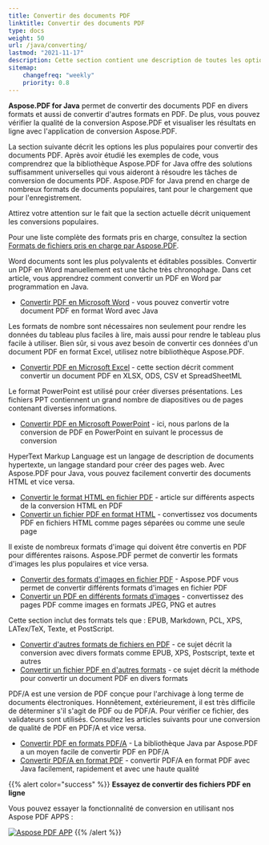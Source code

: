 ```yaml
---
title: Convertir des documents PDF
linktitle: Convertir des documents PDF
type: docs
weight: 50
url: /java/converting/
lastmod: "2021-11-17"
description: Cette section contient une description de toutes les options possibles pour convertir des documents PDF en Java en utilisant la bibliothèque Aspose.PDF.
sitemap:
    changefreq: "weekly"
    priority: 0.8
---
```


**Aspose.PDF for Java** permet de convertir des documents PDF en divers formats et aussi de convertir d'autres formats en PDF. De plus, vous pouvez vérifier la qualité de la conversion Aspose.PDF et visualiser les résultats en ligne avec l'application de conversion Aspose.PDF.

La section suivante décrit les options les plus populaires pour convertir des documents PDF. Après avoir étudié les exemples de code, vous comprendrez que la bibliothèque Aspose.PDF for Java offre des solutions suffisamment universelles qui vous aideront à résoudre les tâches de conversion de documents PDF. Aspose.PDF for Java prend en charge de nombreux formats de documents populaires, tant pour le chargement que pour l'enregistrement.

Attirez votre attention sur le fait que la section actuelle décrit uniquement les conversions populaires.

Pour une liste complète des formats pris en charge, consultez la section [Formats de fichiers pris en charge par Aspose.PDF](https://docs.aspose.com/pdf/java/supported-file-formats/).

Word documents sont les plus polyvalents et éditables possibles. Convertir un PDF en Word manuellement est une tâche très chronophage. Dans cet article, vous apprendrez comment convertir un PDF en Word par programmation en Java.

- [Convertir PDF en Microsoft Word](/pdf/java/convert-pdf-to-word/) - vous pouvez convertir votre document PDF en format Word avec Java

Les formats de nombre sont nécessaires non seulement pour rendre les données du tableau plus faciles à lire, mais aussi pour rendre le tableau plus facile à utiliser. Bien sûr, si vous avez besoin de convertir ces données d'un document PDF en format Excel, utilisez notre bibliothèque Aspose.PDF.

- [Convertir PDF en Microsoft Excel](/pdf/java/convert-pdf-to-excel/) - cette section décrit comment convertir un document PDF en XLSX, ODS, CSV et SpreadSheetML

Le format PowerPoint est utilisé pour créer diverses présentations. Les fichiers PPT contiennent un grand nombre de diapositives ou de pages contenant diverses informations.

- [Convertir PDF en Microsoft PowerPoint](/pdf/java/convert-pdf-to-powerpoint/) - ici, nous parlons de la conversion de PDF en PowerPoint en suivant le processus de conversion

HyperText Markup Language est un langage de description de documents hypertexte, un langage standard pour créer des pages web. Avec Aspose.PDF pour Java, vous pouvez facilement convertir des documents HTML et vice versa.

- [Convertir le format HTML en fichier PDF](/pdf/java/convert-html-to-pdf/) - article sur différents aspects de la conversion HTML en PDF
- [Convertir un fichier PDF en format HTML](/pdf/java/convert-pdf-to-html/) - convertissez vos documents PDF en fichiers HTML comme pages séparées ou comme une seule page

Il existe de nombreux formats d'image qui doivent être convertis en PDF pour différentes raisons. Aspose.PDF permet de convertir les formats d'images les plus populaires et vice versa.

- [Convertir des formats d'images en fichier PDF](/pdf/java/convert-images-format-to-pdf/) - Aspose.PDF vous permet de convertir différents formats d'images en fichier PDF
- [Convertir un PDF en différents formats d'images](/pdf/java/convert-pdf-to-images-format/) - convertissez des pages PDF comme images en formats JPEG, PNG et autres

Cette section inclut des formats tels que : EPUB, Markdown, PCL, XPS, LATex/TeX, Texte, et PostScript.

- [Convertir d'autres formats de fichiers en PDF](/pdf/java/convert-other-files-to-pdf/) - ce sujet décrit la conversion avec divers formats comme EPUB, XPS, Postscript, texte et autres
- [Convertir un fichier PDF en d'autres formats](/pdf/java/convert-pdf-to-other-files/) - ce sujet décrit la méthode pour convertir un document PDF en divers formats

PDF/A est une version de PDF conçue pour l'archivage à long terme de documents électroniques. Honnêtement, extérieurement, il est très difficile de déterminer s'il s'agit de PDF ou de PDF/A. Pour vérifier ce fichier, des validateurs sont utilisés. Consultez les articles suivants pour une conversion de qualité de PDF en PDF/A et vice versa.

- [Convertir PDF en formats PDF/A](/pdf/java/convert-pdf-to-pdfa/) - La bibliothèque Java par Aspose.PDF a un moyen facile de convertir PDF en PDF/A
- [Convertir PDF/A en format PDF](/pdf/java/convert-pdfa-to-pdf/) - convertir PDF/A en format PDF avec Java facilement, rapidement et avec une haute qualité

{{% alert color="success" %}}
**Essayez de convertir des fichiers PDF en ligne**

Vous pouvez essayer la fonctionnalité de conversion en utilisant nos Aspose PDF APPS :

[![Aspose PDF APP](app.png)](https://products.aspose.app/pdf/conversion)
{{% /alert %}}
